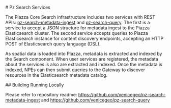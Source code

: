 \# Pz Search Services

The Piazza Core Search infrastructure includes two services with REST
APIs:
[pz-search-metadata-ingest](https://github.com/venicegeo/pz-search-metadata-ingest)
and [pz-search-query](https://github.com/venicegeo/pz-search-query). The
first is a service to accept a JSON structure for metadata ingest to the
Piazza Elasticsearch cluster. The second service accepts queries to
Piazza Elasticsearch instance for content discovery endpoints, accepting
an HTTP POST of Elasticsearch query language (DSL).

As spatial data is loaded into Piazza, metadata is extracted and indexed
by the Search component. When user services are registered, the metadata
about the services is also are extracted and indexed. Once the metadata
is indexed, NPEs can then submit queries to the Gateway to discover
resources in the Elasticsearch metadata catalog.

\#\# Building Running Locally

Please refer to repository readme:
<https://github.com/venicegeo/pz-search-metadata-ingest> and
<https://github.com/venicegeo/pz-search-query>
